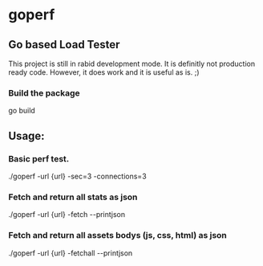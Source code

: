 # goperf

## Go based Load Tester
This project is still in rabid development mode.  It is definitly not production ready code. 
However, it does work and it is useful as is.  ;)

### Build the package
go build

## Usage:
### Basic perf test.
./goperf -url {url} -sec=3 -connections=3


### Fetch and return all stats as json
./goperf -url {url} -fetch --printjson

### Fetch and return all assets bodys (js, css, html) as json
./goperf -url {url} -fetchall --printjson

